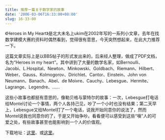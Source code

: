 ```yaml
---
title: 推荐一篇关于数学家的故事
date: '2006-03-06T16:33:00+08:00'
slug: 16-33-00
---
```


《Heroes in My Heart》是北大未名上ukim在2002年写的一系列小文章，去年在找数学建模大赛的资料时偶然看到，觉得很有意思，今天突然想起来，在此大力推荐一下。

这篇文章实际上是以BBS帖子的形式发出来的，后来经人整理，做成了PDF文档，名为“Heroes in my heart”。其中讲到了大量的数学名家，如Bernoulli、Jacobi、L.Hospital、Newton、Minkowski、Goldbach、Riemann、Hilbert、Weber、Gauss、Kolmogorov、Dirichlet、Cantor、Einstein、John von Neumann、Banach、Abel、de Moivre、Cauchy、Lebesgue、Hermite、Lagrange、Legendre、……

这些小故事也都挺有意思的，像勒贝格与蒙特尔的故事：一次，Lebesgue打电话给Montel讨论一个事情，两个人各持己见，吵了一个小时也没有结果；第二天早上，Lebesgue又给Montel打了一个电话，说我开始同意你的说法了，然而Montel说我也同意你的了，于是又开始争吵。看看便可以感受到这些“嗔”人的可爱之处，有些故事甚至也能影响到一个人的价值观。

下载地址：[这里](https://sanzhou.live/file/Heros-in-my-heart.pdf)、或[这里](https://yiqianlu.files.wordpress.com/2013/10/heroes-in-my-heart.pdf)。
